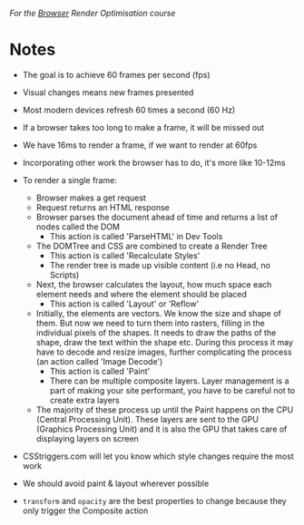 _For the [Browser] Render Optimisation course_

# Notes

- The goal is to achieve 60 frames per second (fps)
- Visual changes means new frames presented
- Most modern devices refresh 60 times a second (60 Hz)
- If a browser takes too long to make a frame, it will be missed out
- We have 16ms to render a frame, if we want to render at 60fps
- Incorporating other work the browser has to do, it's more like 10-12ms

- To render a single frame:
  - Browser makes a get request
  - Request returns an HTML response
  - Browser parses the document ahead of time and returns a list of nodes called
    the DOM
    - This action is called 'ParseHTML' in Dev Tools
  - The DOMTree and CSS are combined to create a Render Tree
    - This action is called 'Recalculate Styles'
    - The render tree is made up visible content (i.e no Head, no Scripts)
  - Next, the browser calculates the layout, how much space each element needs
    and where the element should be placed
    - This action is called 'Layout' or 'Reflow'
  - Initially, the elements are vectors. We know the size and shape of them. But
    now we need to turn them into rasters, filling in the individual pixels
    of the shapes. It needs to draw the paths of the shape, draw the text
    within the shape etc. During this process it may have to decode and resize
    images, further complicating the process (an action called 'Image Decode')
    - This action is called 'Paint'
    - There can be multiple composite layers. Layer management is a part of
      making your site performant, you have to be careful not to create extra
      layers
  - The majority of these process up until the Paint happens on the CPU (Central
    Processing Unit). These layers are sent to the GPU (Graphics Processing Unit)
    and it is also the GPU that takes care of displaying layers on screen

- CSStriggers.com will let you know which style changes require the most work
- We should avoid paint & layout wherever possible
- `transform` and `opacity` are the best properties to change because they only
  trigger the Composite action









[Browser]: https://www.udacity.com/course/browser-rendering-optimization--ud860
